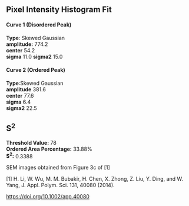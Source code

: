## Pixel Intensity Histogram Fit

#### Curve 1 (Disordered Peak)
**Type**: Skewed Gaussian\
**amplitude:** 774.2\
**center** 54.2\
**sigma** 11.0
**sigma2** 15.0


#### Curve 2 (Ordered Peak)
**Type**:Skewed Gaussian\
**amplitude** 381.6\
**center** 77.6\
**sigma** 6.4\
**sigma2** 22.5


## S<sup>2</sup>
**Threshold Value:** 78\
**Ordered Area Percentage:** 33.88%\
**S<sup>2</sup>:** 0.3388


SEM images obtained from Figure 3c of [1]


[1] H. Li, W. Wu, M. M. Bubakir, H. Chen, X. Zhong, Z. Liu, Y. Ding, and W. Yang, J. Appl. Polym. Sci. 131, 40080 (2014).

 https://doi.org/10.1002/app.40080
